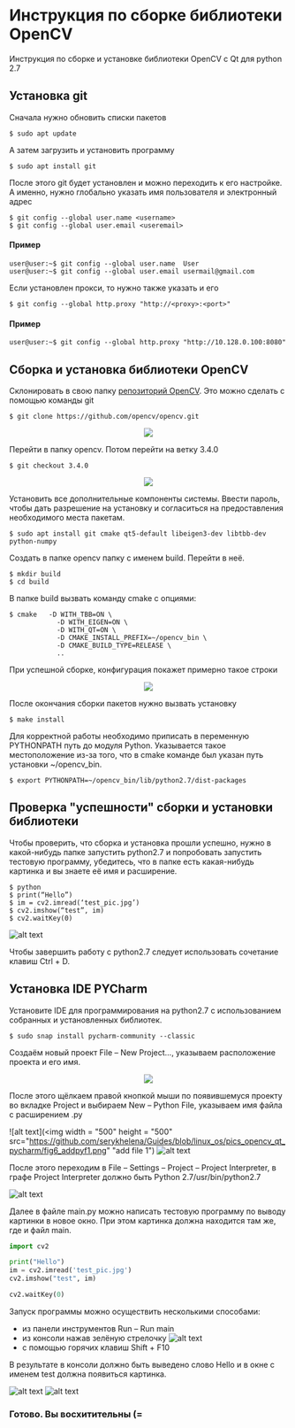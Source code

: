 # Инструкция по сборке библиотеки OpenCV

Инструкция по сборке и установке библиотеки OpenCV c Qt для python 2.7

## Установка git 

Cначала нужно обновить списки пакетов

```
$ sudo apt update 
```

А затем загрузить и установить программу 

```
$ sudo apt install git  
```
После этого git будет установлен и можно переходить к его настройке. А именно, нужно глобально указать имя пользователя и электронный адрес 

```
$ git config --global user.name <username>
$ git config --global user.email <useremail>
```

#### Пример 

```
user@user:~$ git config --global user.name  User
user@user:~$ git config --global user.email usermail@gmail.com 
```

Если установлен прокси, то нужно также указать и его 

```
$ git config --global http.proxy "http://<proxy>:<port>"
```

#### Пример 

```
user@user:~$ git config --global http.proxy "http://10.128.0.100:8080"
```

## Сборка и установка библиотеки OpenCV

Склонировать в свою папку [репозиторий OpenCV](https://github.com/opencv/opencv.git). Это можно сделать с помощью команды git

```
$ git clone https://github.com/opencv/opencv.git
```

<p align="center">
<img src="https://github.com/serykhelena/Guides/blob/linux_os/pics_opencv_qt_pycharm/fig1_clone.png">
</p>

Перейти в папку opencv. Потом перейти на ветку 3.4.0

```
$ git checkout 3.4.0 
```

<p align="center">
<img src="https://github.com/serykhelena/Guides/blob/linux_os/pics_opencv_qt_pycharm/fig2_branch340.png">
</p>

Установить все дополнительные компоненты системы. Ввести пароль, чтобы дать разрешение на установку и согласиться на предоставления необходимого места пакетам. 

```
$ sudo apt install git cmake qt5-default libeigen3-dev libtbb-dev python-numpy
```

Создать в папке opencv папку с именем build. Перейти в неё. 

```
$ mkdir build 
$ cd build 
```

В папке build вызвать команду cmake с опциями: 

```
$ cmake   -D WITH_TBB=ON \
          	-D WITH_EIGEN=ON \
          	-D WITH_QT=ON \
          	-D CMAKE_INSTALL_PREFIX=~/opencv_bin \
          	-D CMAKE_BUILD_TYPE=RELEASE \
          	..
```

При успешной сборке, конфигурация покажет примерно такое строки 

<p align="center">
<img src="https://github.com/serykhelena/Guides/blob/linux_os/pics_opencv_qt_pycharm/fig3_conf.png">
</p>

После окончания сборки пакетов нужно вызвать установку 

```
$ make install   
```

Для корректной работы необходимо приписать в переменную PYTHONPATH путь до модуля Python. Указывается такое местоположение из-за того, что в cmake команде был указан путь установки ~/opencv_bin.

```
$ export PYTHONPATH=~/opencv_bin/lib/python2.7/dist-packages
```

## Проверка "успешности" сборки и установки библиотеки

Чтобы проверить, что сборка и установка прошли успешно, нужно в какой-нибудь папке запустить python2.7 и попробовать запустить тестовую программу, убедитесь, что в папке есть какая-нибудь картинка и вы знаете её имя и расширение.

```
$ python
$ print(“Hello”)
$ im = cv2.imread(‘test_pic.jpg’)
$ cv2.imshow(“test”, im)
$ cv2.waitKey(0)
```

![alt text](https://github.com/serykhelena/Guides/blob/linux_os/pics_opencv_qt_pycharm/fig4_testpr.png "test programm")

Чтобы завершить работу с python2.7 следует использовать сочетание клавиш Ctrl + D. 

## Установка IDE PYCharm 

Установите IDE для программирования на python2.7 с использованием собранных и установленных библиотек. 

```
$ sudo snap install pycharm-community --classic 
```

Создаём новый проект File – New Project..., указываем расположение проекта и его имя. 

<p align="center">
<img src="https://github.com/serykhelena/Guides/blob/linux_os/pics_opencv_qt_pycharm/fig5_py_crpr.png">
</p>

После этого щёлкаем правой кнопкой мыши по появившемуся проекту во вкладке Project и выбираем New – Python File, указываем имя файла с расширением .py 

![alt text](<img width = "500" height = "500" src="https://github.com/serykhelena/Guides/blob/linux_os/pics_opencv_qt_pycharm/fig6_addpyf1.png" "add file 1") ![alt text](https://github.com/serykhelena/Guides/blob/linux_os/pics_opencv_qt_pycharm/fig7_addpyf2.png "add file 2")

После этого переходим в File – Settings – Project – Project Interpreter, в графе Project Interpreter должно быть Python 2.7/usr/bin/python2.7 

![alt text](https://github.com/serykhelena/Guides/blob/linux_os/pics_opencv_qt_pycharm/fig8_conf_py.png "pycharm config")

Далее в файле main.py можно написать тестовую программу по выводу картинки в новое окно. При этом картинка должна находится там же, где и файл main. 

```python
import cv2

print("Hello")
im = cv2.imread('test_pic.jpg')
cv2.imshow("test", im)

cv2.waitKey(0)
```

Запуск программы можно осуществить несколькими способами: 
* из панели инструментов Run – Run main
* из консоли нажав зелёную стрелочку   ![alt text](https://github.com/serykhelena/Guides/blob/linux_os/pics_opencv_qt_pycharm/green_ar.png "arrow")
* с помощью горячих клавиш Shift + F10

В результате в консоли должно быть выведено слово Hello и в окне с именем test должна появиться картинка.

![alt text](https://github.com/serykhelena/Guides/blob/linux_os/pics_opencv_qt_pycharm/fig9_console1.png "console") ![alt text](https://github.com/serykhelena/Guides/blob/linux_os/pics_opencv_qt_pycharm/fig10_test_pic.png "test picture")

### Готово. Вы восхитительны (=